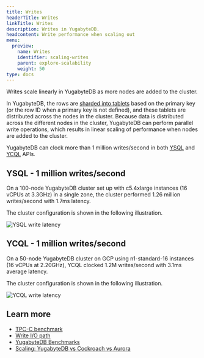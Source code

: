 ```yaml
---
title: Writes
headerTitle: Writes
linkTitle: Writes
description: Writes in YugabyteDB.
headcontent: Write performance when scaling out
menu:
  preview:
    name: Writes
    identifier: scaling-writes
    parent: explore-scalability
    weight: 50
type: docs
---
```


Writes scale linearly in YugabyteDB as more nodes are added to the cluster.

In YugabyteDB, the rows are [sharded into tablets](../sharding-data) based on the primary key (or the row ID when a primary key is not defined), and these tablets are distributed across the nodes in the cluster. Because data is distributed across the different nodes in the cluster, YugabyteDB can perform parallel write operations, which results in linear scaling of performance when nodes are added to the cluster.

YugabyteDB can clock more than 1 million writes/second in both [YSQL](../../../api/ysql/) and [YCQL](../../../api/ycql/) APIs.

## YSQL - 1 million writes/second

On a 100-node YugabyteDB cluster set up with c5.4xlarge instances (16 vCPUs at 3.3GHz) in a single zone, the cluster performed 1.26 million writes/second with 1.7ms latency.

The cluster configuration is shown in the following illustration.

![YSQL write latency](https://www.yugabyte.com/wp-content/uploads/2019/09/yugabyte-db-vs-aws-aurora-cockroachdb-benchmarks-5.png)

## YCQL - 1 million writes/second

On a 50-node YugabyteDB cluster on GCP using n1-standard-16 instances (16 vCPUs at 2.20GHz), YCQL clocked 1.2M writes/second with 3.1ms average latency.

The cluster configuration is shown in the following illustration.

![YCQL write latency](/images/explore/scalability/ycql_1million_writes.png)

## Learn more

- [TPC-C benchmark](../../../benchmark/tpcc-ysql)
- [Write I/O path](../../../architecture/core-functions/write-path/)
- [YugabyteDB Benchmarks](../../../benchmark)
- [Scaling: YugabyteDB vs Cockroach vs Aurora](https://www.yugabyte.com/blog/yugabytedb-vs-cockroachdb-vs-aurora/)
